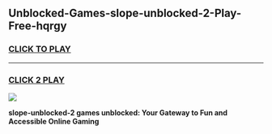 
## Unblocked-Games-slope-unblocked-2-Play-Free-hqrgy
<h3>
<a href="https://premium76.site?title=slope-unblocked-2&ref=10A">CLICK TO PLAY</a></h3>
<hr>

<h3>
<a href="https://premium76.site?title=slope-unblocked-2&ref=10A">CLICK 2 PLAY</a>
  
</h3>

<a href="https://premium76.site?title=slope-unblocked-2&ref=10A"><img src="https://clearcache.store/games.png"></a>


**slope-unblocked-2 games unblocked: Your Gateway to Fun and Accessible Online Gaming**
